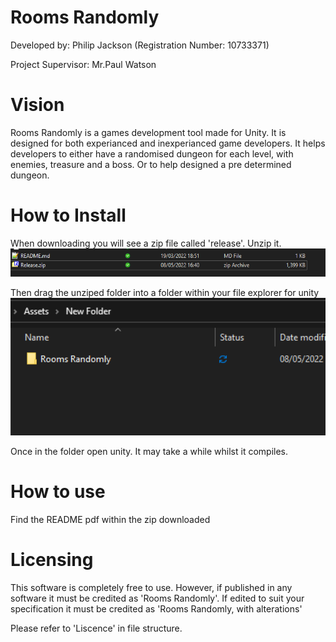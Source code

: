 # Rooms Randomly

Developed by: Philip Jackson (Registration Number: 10733371)

Project Supervisor: Mr.Paul Watson

# Vision 
Rooms Randomly is a games development tool made for Unity. It is designed for both experianced and inexperianced game developers. 
It helps developers to either have a randomised dungeon for each level, with enemies, treasure and a boss. Or to help designed a pre determined dungeon. 

# How to Install


When downloading you will see a zip file called 'release'. Unzip it. 
<img align = "centre" src= "https://raw.githubusercontent.com/philjackson2/COMP3000-Rooms-Randomly/main/md%20images/zip.png?token=GHSAT0AAAAAABUJLU5AHXIM4DMTORWKHTCAYTX4U4A" width = "600">
</p>



Then drag the unziped folder into a folder within your file explorer for unity
<img align = "centre" src= "https://raw.githubusercontent.com/philjackson2/COMP3000-Rooms-Randomly/main/md%20images/drag%20into%20folder.png?token=GHSAT0AAAAAABUJLU5BP4JC3Y4NYR3NDGAWYTX4OMQ" width = "600">
</p>

Once in the folder open unity. It may take a while whilst it compiles.


# How to use
Find the README pdf within the zip downloaded 

# Licensing 

This software is completely free to use. However, if published in any software it must be credited as 'Rooms Randomly'. If edited to suit your specification it must be credited as 'Rooms Randomly, with alterations' 

Please refer to 'Liscence' in file structure.
